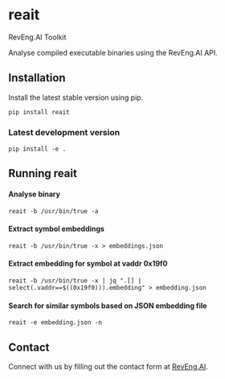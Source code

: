 # reait
RevEng.AI Toolkit

Analyse compiled executable binaries using the RevEng.AI API.

## Installation

Install the latest stable version using pip.

`pip install reait`

### Latest development version

`pip install -e .`

## Running reait

#### Analyse binary
`reait -b /usr/bin/true -a`

#### Extract symbol embeddings
`reait -b /usr/bin/true -x > embeddings.json`

#### Extract embedding for symbol at vaddr 0x19f0
`reait -b /usr/bin/true -x | jq ".[] | select(.vaddr==$((0x19f0))).embedding" > embedding.json`

#### Search for similar symbols based on JSON embedding file
`reait -e embedding.json -n`

## Contact
Connect with us by filling out the contact form at [RevEng.AI](https://reveng.ai).
